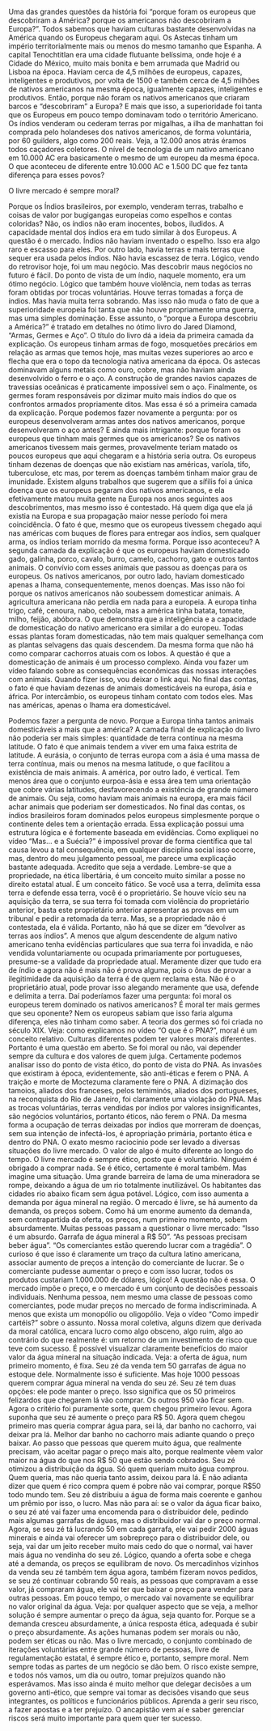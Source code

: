 Uma das grandes questões da história foi “porque foram os europeus que descobriram a América? porque os americanos não descobriram a Europa?”. Todos sabemos que haviam culturas bastante desenvolvidas na América quando os Europeus chegaram aqui. 
Os Astecas tinham um império territorialmente mais ou menos do mesmo tamanho que Espanha. A capital Tenochtitlan era uma cidade flutuante belíssima, onde hoje é a Cidade do México, muito mais bonita e bem arrumada que Madrid ou Lisboa na época. 
Haviam cerca de 4,5 milhões de europeus, capazes, inteligentes e produtivos, por volta de 1500 e também cerca de 4,5 milhões de nativos americanos na mesma época, igualmente capazes, inteligentes e produtivos. Então, porque não foram os nativos americanos que criaram barcos e “descobriram” a Europa?
E mais que isso, a superioridade foi tanta que os Europeus em pouco tempo dominavam todo o território Americano. Os índios venderam ou cederam terras por migalhas, a ilha de manhattan foi comprada pelo holandeses dos nativos americanos, de forma voluntária, por 60 guilders, algo como 200 reais.
Veja, a 12.000 anos atrás éramos todos caçadores coletores. O nível de tecnologia de um nativo americano em 10.000 AC era basicamente o mesmo de um europeu da mesma época. O que aconteceu de diferente entre 10.000 AC e 1.500 DC que fez tanta diferença para esses povos?

O livre mercado é sempre moral?

Porque os Índios brasileiros, por exemplo, venderam terras, trabalho e coisas de valor por bugigangas europeias como espelhos e contas coloridas? 
Não, os índios não eram inocentes, bobos, iludidos. A capacidade mental dos índios era em tudo similar à dos Europeus.
A questão é o mercado. Índios não haviam inventado o espelho. Isso era algo raro e escasso para eles. Por outro lado, havia terras e mais terras que sequer era usada pelos índios. Não havia escassez de terra. 
Lógico, vendo do retrovisor hoje, foi um mau negócio. Mas descobrir maus negócios no futuro é fácil. Do ponto de vista de um índio, naquele momento, era um ótimo negócio.
Lógico que também houve violência, nem todas as terras foram obtidas por trocas voluntárias. Houve terras tomadas a força de índios. Mas havia muita terra sobrando. 
Mas isso não muda o fato de que a superioridade europeia foi tanta que não houve propriamente uma guerra, mas uma simples dominação. 
Esse assunto, o “porque a Europa descobriu a América?” é tratado em detalhes no ótimo livro do Jared Diamond, “Armas, Germes e Aço”. O título do livro dá a ideia da primeira camada da explicação.
Os europeus tinham armas de fogo, mosquetões precários em relação as armas que temos hoje, mas muitas vezes superiores ao arco e flecha que era o topo da tecnologia nativa americana da época. 
Os astecas dominavam alguns metais como ouro, cobre, mas não haviam ainda desenvolvido o ferro e o aço. A construção de grandes navios capazes de travessias oceânicas é praticamente impossível sem o aço.
Finalmente, os germes foram responsáveis por dizimar muito mais índios do que os confrontos armados propriamente ditos.
Mas essa é só a primeira camada da explicação. Porque podemos fazer novamente a pergunta: por os europeus desenvolveram armas antes dos nativos americanos, porque desenvolveram o aço antes? E ainda mais intrigante: porque foram os europeus que tinham mais germes que os americanos? Se os nativos americanos tivessem mais germes, provavelmente teriam matado os poucos europeus que aqui chegaram e a história seria outra.
Os europeus tinham dezenas de doenças que não existiam nas américas, varíola, tifo, tuberculose, etc mas, por terem as doenças também tinham maior grau de imunidade. Existem alguns trabalhos que sugerem que a sífilis foi a única doença que os europeus pegaram dos nativos americanos, e ela efetivamente matou muita gente na Europa nos anos seguintes aos descobrimentos, mas mesmo isso é contestado. Há quem diga que ela já existia na Europa e sua propagação maior nesse período foi mera coincidência.
O fato é que, mesmo que os europeus tivessem chegado aqui nas américas com buques de flores para entregar aos índios, sem qualquer arma, os índios teriam morrido da mesma forma.
Porque isso aconteceu? A segunda camada da explicação é que os europeus haviam domesticado gado, galinha, porco, cavalo, burro, camelo, cachorro, gato e outros tantos animais. O convívio com esses animais que passou as doenças para os europeus. Os nativos americanos, por outro lado, haviam domesticado apenas a lhama, consequentemente, menos doenças.
Mas isso não foi porque os nativos americanos não soubessem domesticar animais. A agricultura americana não perdia em nada para a europeia. A europa tinha trigo, café, cenoura, nabo, cebola, mas a américa tinha batata, tomate, milho, feijão, abóbora. O que demonstra que a inteligência e a capacidade de domesticação do nativo americano era similar a do europeu. 
Todas essas plantas foram domesticadas, não tem mais qualquer semelhança com as plantas selvagens das quais descendem. Da mesma forma que não há como comparar cachorros atuais com os lobos.
A questão é que a domesticação de animais é um processo complexo. Ainda vou fazer um vídeo falando sobre as consequências econômicas das nossas interações com animais. Quando fizer isso, vou deixar o link aqui.
No final das contas, o fato é que haviam dezenas de animais domesticáveis na europa, ásia e áfrica. Por intercâmbio, os europeus tinham contato com todos eles. Mas nas américas, apenas o lhama era domesticável.

Podemos fazer a pergunta de novo. Porque a Europa tinha tantos animais domesticáveis a mais que a américa? A camada final de explicação do livro não poderia ser mais simples: quantidade de terra contínua na mesma latitude. 
O fato é que animais tendem a viver em uma faixa estrita de latitude. A eurásia, o conjunto de terras europa com a ásia é uma massa de terra contínua, mais ou menos na mesma latitude, o que facilitou a existência de mais animais. A américa, por outro lado, é vertical. 
Tem menos área que o conjunto eurpoa-ásia e essa área tem uma orientação que cobre várias latitudes, desfavorecendo a existência de grande número de animais.
Ou seja, como haviam mais animais na europa, era mais fácil achar animais que poderiam ser domesticados. No final das contas, os índios brasileiros foram dominados pelos europeus simplesmente porque o continente deles tem a orientação errada.
Essa explicação possui uma estrutura lógica e é fortemente baseada em evidências. Como expliquei no vídeo “Mas... e a Suécia?” é impossível provar de forma científica que tal causa levou a tal consequência, em qualquer disciplina social isso ocorre, mas, dentro do meu julgamento pessoal, me parece uma explicação bastante adequada. Acredito que seja a verdade.
Lembre-se que a propriedade, na ética libertária, é um conceito muito similar a posse no direito estatal atual. É um conceito fático. Se você usa a terra, delimita essa terra e defende essa terra, você é o proprietário.
Se houve vício seu na aquisição da terra, se sua terra foi tomada com violência do proprietário anterior, basta este proprietário anterior apresentar as provas em um tribunal e pedir a retomada da terra. 
Mas, se a propriedade não é contestada, ela é válida. Portanto, não há que se dizer em “devolver as terras aos índios”. A menos que algum descendente de algum nativo americano tenha evidências particulares que sua terra foi invadida, e não vendida voluntariamente ou ocupada primariamente por portugueses, presume-se a validade da propriedade atual. 
Meramente dizer que tudo era de índio e agora não é mais não é prova alguma, pois o ônus de provar a ilegitimidade da aquisição da terra é de quem reclama esta. Não é o proprietário atual, pode provar isso alegando meramente que usa, defende e delimita a terra.
Daí poderíamos fazer uma pergunta: foi moral os europeus terem dominado os nativos americanos? É moral ter mais germes que seu oponente? Nem os europeus sabiam que isso faria alguma diferença, eles não tinham como saber. A teoria dos germes só foi criada no século XIX.
Veja: como explicamos no vídeo “O que é o PNA?”, moral é um conceito relativo. Culturas diferentes podem ter valores morais diferentes. Portanto é uma questão em aberto. Se foi moral ou não, vai depender sempre da cultura e dos valores de quem julga.
Certamente podemos analisar isso do ponto de vista ético, do ponto de vista do PNA. As invasões que existiram à época, evidentemente, são anti-éticas e ferem o PNA. A traição e morte de Moctezuma claramente fere o PNA. A dizimação dos tamoios, aliados dos franceses, pelos temiminós, aliados dos portugueses, na reconquista do Rio de Janeiro, foi claramente uma violação do PNA.
Mas as trocas voluntárias, terras vendidas por índios por valores insignificantes, são negócios voluntários, portanto éticos, não ferem o PNA. Da mesma forma a ocupação de terras deixadas por índios que morreram de doenças, sem sua intenção de infectá-los, é apropriação primária, portanto ética e dentro do PNA.
O exato mesmo raciocínio pode ser levado a diversas situações do livre mercado. O valor de algo é muito diferente ao longo do tempo. O livre mercado é sempre ético, posto que é voluntário. Ninguém é obrigado a comprar nada. Se é ético, certamente é moral também.
Mas imagine uma situação. Uma grande barreira de lama de uma mineradora se rompe, deixando a água de um rio totalmente inutilizável. Os habitantes das cidades rio abaixo ficam sem água potável.
Lógico, com isso aumenta a demanda por água mineral na região. O mercado é livre, se há aumento da demanda, os preços sobem. Como há um enorme aumento da demanda, sem contrapartida da oferta, os preços, num primeiro momento, sobem absurdamente. 
Muitas pessoas passam a questionar o livre mercado: “Isso é um absurdo. Garrafa de água mineral a R$ 50”. “As pessoas precisam beber água”. “Os comerciantes estão querendo lucrar com a tragédia”.
O curioso é que isso é claramente um traço da cultura latino americana, associar aumento de preços a intenção do comerciante de lucrar. Se o comerciante pudesse aumentar o preço e com isso lucrar, todos os produtos custariam 1.000.000 de dólares, lógico! A questão não é essa. O mercado impõe o preço, e o mercado é um conjunto de decisões pessoais individuais. 
Nenhuma pessoa, nem mesmo uma classe de pessoas como comerciantes, pode mudar preços no mercado de forma indiscriminada. A menos que exista um monopólio ou oligopólio. Veja o vídeo “Como impedir cartéis?” sobre o assunto.
Nossa moral coletiva, alguns dizem que derivada da moral católica, encara lucro como algo obsceno, algo ruim, algo ao contrário do que realmente é: um retorno de um investimento de risco que teve com sucesso.
É possível visualizar claramente benefícios do maior valor da água mineral na situação indicada. Veja: a oferta de água, num primeiro momento, é fixa. Seu zé da venda tem 50 garrafas de água no estoque dele. Normalmente isso é suficiente. Mas hoje 1000 pessoas querem comprar água mineral na venda do seu zé.
Seu zé tem duas opções: ele pode manter o preço. Isso significa que os 50 primeiros felizardos que chegarem lá vão comprar. Os outros 950 vão ficar sem. Agora o critério foi puramente sorte, quem chegou primeiro levou.
Agora suponha que seu zé aumente o preço para R$ 50. Agora quem chegou primeiro mas queria comprar água para, sei lá, dar banho no cachorro, vai deixar pra lá. Melhor dar banho no cachorro mais adiante quando o preço baixar. 
Ao passo que pessoas que querem muito água, que realmente precisam, vão aceitar pagar o preço mais alto, porque realmente vêem valor maior na água do que nos R$ 50 que estão sendo cobrados. 
Seu zé otimizou a distribuição da água. Só quem queriam muito água comprou. Quem queria, mas não queria tanto assim, deixou para lá. E não adianta dizer que quem é rico compra quem é pobre não vai comprar, porque R$50 todo mundo tem. 
Seu zé distribuiu a água de forma mais coerente e ganhou um prêmio por isso, o lucro.
Mas não para aí: se o valor da água ficar baixo, o seu zé até vai fazer uma encomenda para o distribuidor dele, pedindo mais algumas garrafas de águas, mas o distribuidor vai dar o preço normal. 
Agora, se seu zé tá lucrando 50 em cada garrafa, ele vai pedir 2000 águas minerais e ainda vai oferecer um sobrepreço para o distribuidor dele, ou seja, vai dar um jeito receber muito mais cedo do que o normal, vai haver mais água no vendinha do seu zé.
Lógico, quando a oferta sobe e chega até a demanda, os preços se equilibram de novo. Os mercadinhos vizinhos da venda seu zé também tem água agora, também fizeram novos pedidos, se seu zé continuar cobrando 50 reais, as pessoas que compravam a esse valor, já compraram água, ele vai ter que baixar o preço para vender para outras pessoas.
Em pouco tempo, o mercado vai novamente se equilibrar no valor original da água.
Veja: por qualquer aspecto que se veja, a melhor solução é sempre aumentar o preço da água, seja quanto for. Porque se a demanda cresceu absurdamente, a única resposta ética, adequada é subir o preço absurdamente.
As ações humanas podem ser morais ou não, podem ser éticas ou não. Mas o livre mercado, o conjunto combinado de iterações voluntárias entre grande número de pessoas, livre de regulamentação estatal, é sempre ético e, portanto, sempre moral.
Nem sempre todas as partes de um negócio se dão bem. O risco existe sempre, e todos nós vamos, um dia ou outro, tomar prejuízos quando não esperávamos. 
Mas isso ainda é muito melhor que delegar decisões a um governo anti-ético, que sempre vai tomar as decisões visando que seus integrantes, os políticos e funcionários públicos.
Aprenda a gerir seu risco, a fazer apostas e a ter prejuízo. O ancapistão vem aí e saber gerenciar riscos será muito importante para quem quer ter sucesso.


